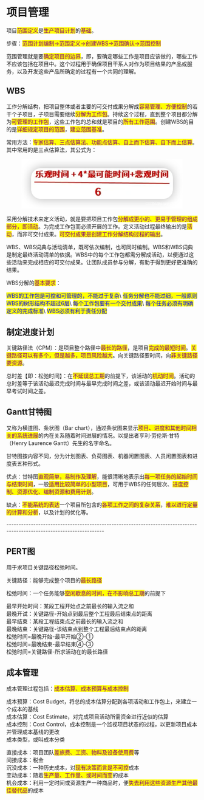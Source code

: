 # 项目管理

项目<mark style="color:purple;">范围定义</mark>是<mark style="color:purple;">生产项目计划</mark>的<mark style="color:purple;">基础</mark>。

步骤：<mark style="color:purple;">范围计划编制->范围定义->创建WBS->范围确认->范围控制</mark>

范围管理就是要<mark style="color:purple;">确定项目的边界</mark>，即，要确定哪些工作是项目应该做的，哪些工作不应该包括在项目中。这个过程用于确保项目干系人对作为项目结果的产品或服务，以及开发这些产品所确定的过程有一个共同的理解。

## WBS

工作分解结构，把项目整体或者主要的可交付成果分解成<mark style="color:purple;">容易管理、方便控制</mark>的若干个子项目，子项目需要继续<mark style="color:purple;">分解为工作包</mark>。持续这个过程，直到整个项目都分解为<mark style="color:purple;">可管理的工作包</mark>，这些工作包的总和就是项目的<mark style="color:purple;">所有工作范围</mark>。创建WBS的目的是<mark style="color:purple;">详细规定项目的范围</mark>，<mark style="color:purple;">建立范围基准</mark>。

常用方法：<mark style="color:purple;">专家估算、三点估算法、功能点估算、自上而下估算、自下而上估算</mark>。其中常用的是三点估算法，其公式为：

<div data-full-width="true"><figure><img src="../.gitbook/assets/image (51).png" alt=""><figcaption></figcaption></figure></div>

采用分解技术来定义活动，就是要把项目工作包<mark style="color:purple;">分解成更小的、更易于管理的组成部分，即活动</mark>。为完成工作包而必须开展的工作。定义活动过程最终输出的是<mark style="color:purple;">活动</mark>，而非可交付成果。<mark style="color:purple;">可交付成果是创建工作分解结构过程的输出</mark>。

WBS、WBS词典与活动清单，既可依次编制，也可同时编制。WBS和WBS词典是制定最终活动清单的依据。WBS中的每个工作包都需分解成活动，以便通过这些活动来完成相应的可交付成果。让团队成员参与分解，有助于得到更好更准确的结果。

WBS分解的<mark style="color:purple;">基本要求</mark>：

<mark style="color:blue;">WBS的工作包是可控和可管理的，不能过于复杂</mark>\ <mark style="color:blue;">任务分解也不能过细，一般原则WBS的树形结构不超过6层</mark>\ <mark style="color:blue;">每个工作包要有一个交付成果</mark>\ <mark style="color:blue;">每个任务必须有明确定义的完成标准</mark>\ <mark style="color:blue;">WBS必须有利于责任分配</mark>

## 制定进度计划

关键路径法（CPM）：是项目整个路径中<mark style="color:purple;">最长的路径</mark>，是项目<mark style="color:purple;">完成的最短时间</mark>。<mark style="color:purple;">关键路径可以有多个，但是越多，项目风险越大</mark>。向关键路径要时间，向<mark style="color:purple;">非关键路径要资源</mark>。

总时差【即：松弛时间】：在<mark style="color:purple;">不延误总工期</mark>的前提下，该活动的<mark style="color:purple;">机动时间</mark>。活动的总时差等于该活动最迟完成时间与最早完成时间之差，或该活动最迟开始时间与最早考试时间之差。

## **Gantt**甘特图

又称为横道图、条状图（Bar chart），通过条状图来显示<mark style="color:purple;">项目、进度和其他时间相关的系统进展</mark>的内在关系随着时间进展的情况。以提出者亨利·劳伦斯·甘特（Henry Laurence Gantt）先生的名字命名。

甘特图按内容不同，分为计划图表、负荷图表、机器闲置图表、人员闲置图表和进度表五种形式。

优点：甘特图<mark style="color:purple;">直观简单，易制作及理解</mark>，能很清晰地表示出<mark style="color:purple;">每一项任务的起始时间与结束时间</mark>，一般<mark style="color:purple;">适用比较简单的小型项目</mark>，可用于WBS的任何层次、<mark style="color:purple;">进度控制、资源优化、编制资源和费用计划</mark>。

缺点：<mark style="color:purple;">不能系统的表达</mark>一个项目所包含的<mark style="color:purple;">各项工作之间的复杂关系</mark>，<mark style="color:purple;">难以进行定量的计算和分析</mark>，以及计划的优化等。

\----------------------------------------------------------------------------------------------------------------------

## PERT图

用于求项目关键路径松弛时间。

关键路径：能够完成整个项目的<mark style="color:purple;">最长路径</mark>

松弛时间：一个任务能够<mark style="color:purple;">空闲歇息的时间，在不影响总工期</mark>的前提下

最早开始时间：某段工程开始点之前最长的输入流之和\
最晚开试：关键路径-开始点到最后整个工程最后结束点的距离\
最早结束：某段工程结束点之前最长的输入流之和\
最晚结束：关键路径-该结束点到整个工程最后结束点的距离\
松弛时间=最晚开始-最早开始②-①\
松弛时间=最晚结束-最早结束④-③\
松弛时间=关键路径-所求活动在的最长路径



## 成本管理

成本管理过程包括：<mark style="color:purple;">成本估算、成本预算与成本控制</mark>

成本预算：Cost Budget，将总的成本估算分配到各项活动和工作包上，来建立一个成本的基线\
成本估算：Cost Estimate，对完成项目活动所需资金进行近似的估算\
成本控制：Cost Control，成本控制是一个监视项目状态的过程，以更新项目成本并管理成本基线的更改\
成本类型，或叫成本分类

直接成本：项目团队<mark style="color:purple;">差旅费、工资、物料及设备使用费</mark>等\
间接成本：税金\
沉没成本：一种历史成本，对<mark style="color:purple;">现有决策而言是不可控</mark>成本\
变动成本：随着<mark style="color:purple;">生产量、工作量、或时间而变</mark>的成本\
机会成本：利用一定时间或资源生产一种商品时，便<mark style="color:purple;">失去利用这些资源生产其他最佳替代品</mark>的成本
